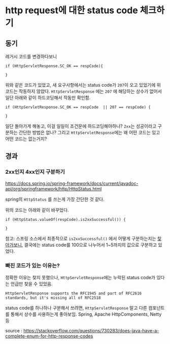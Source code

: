 
# http request에 대한 status code 체크하기

## 동기

레거시 코드를 변경하다보니

```
if (HttpServletResponse.SC_OK == respCode){

}
```

위와 같은 코드가 있었고, 새 요구사항에서는 status code가 `207`이 오고 있었기에 위 코드는 작동하지 않았다. `HttpServletResponse` 에는 `207` 에 해당하는 상수가 없어서 일단 아래와 같이 하드코딩해서 작동만 확인함.

```
if (HttpServletResponse.SC_OK == respCode  || 207 == respCode) {

}
```

일단 돌아가게 해놓고, 이걸 일일이 조건문에 하드코딩해야하나? `2xx`는 성공이라고 구분하는 간단한 방법은 없나? 그리고 `HttpServletResponse`에는 왜 어떤 코드는 있고 어떤 코드는 없는거지?

## 경과

### 2xx인지 4xx인지 구분하기

https://docs.spring.io/spring-framework/docs/current/javadoc-api/org/springframework/http/HttpStatus.html

spring의 `HttpStatus` 를 쓰는게 가장 간단한 것 같다.

위의 코드는 아래와 같이 바꾸었다.

```
if (HttpStatus.valueOf(respCode).is2xxSuccessful()) {

}
```

참고: 스프링 소스에서 최종적으로 `is2xxSuccessful()` 에서 어떻게 구분하는지는 [찾아가보니](https://github.com/spring-projects/spring-framework/blob/master/spring-web/src/main/java/org/springframework/http/HttpStatus.java#L605), 결국에는 status code를 100으로 나누어서 1~5까지의 값으로 구분하고 있었다.

### 빠진 코드가 있는 이유는?

정확한 이유는 찾지 못했으나, `HttpServletResponse`에는 누락된 status code가 있다는 언급만 찾을 수 있었음.

```
HttpServletResponse supports the RFC1945 and part of RFC2616 standards, but it's missing all of RFC2518
```

status code를 하나하나 구분해서 쓰려면, `HttpServletResponse` 말고 다른 컴포넌트를 통해서 상수를 사용하는게 좋아보임. Spring, Apache HttpComponents, Netty 등

source : https://stackoverflow.com/questions/730283/does-java-have-a-complete-enum-for-http-response-codes
